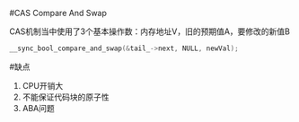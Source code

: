 #CAS
Compare And Swap

CAS机制当中使用了3个基本操作数：内存地址V，旧的预期值A，要修改的新值B

```c
__sync_bool_compare_and_swap(&tail_->next, NULL, newVal);
```
#缺点
1. CPU开销大
2. 不能保证代码块的原子性
3. ABA问题